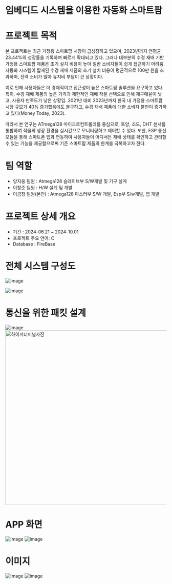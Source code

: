 # 임베디드 시스템을 이용한 자동화 스마트팜

# 프로젝트 목적
본 프로젝트는 최근 가정용 스마트팜 시장이 급성장하고 있으며, 2023년까지 연평균 23.44%의 성장률을 기록하며 빠르게 확대되고 있다. 그러나 대부분의 수경 재배 기반 가정용 스마트팜 제품은 초기 설치 비용이 높아 일반 소비자들이 쉽게 접근하기 어려움. 자동화 시스템이 탑재된 수경 재배 제품의 초기 설치 비용이 평균적으로 100만 원을 초과하며, 전력 소비가 많아 유지비 부담이 큰 상황이다​.
 
이로 인해 사용자들은 더 경제적이고 접근성이 높은 스마트팜 솔루션을 요구하고 있다. 특히, 수경 재배 제품의 높은 가격과 제한적인 재배 작물 선택으로 인해 재구매율이 낮고, 사용자 만족도가 낮은 상황임. 2021년 대비 2023년까지 한국 내 가정용 스마트팜 시장 규모가 40% 증가했음에도 불구하고, 수경 재배 제품에 대한 소비자 불만이 증가하고 있다​(Money Today, 2023).
 
따라서 본 연구는 ATmega128 마이크로컨트롤러를 중심으로, 토양, 조도, DHT 센서를 통합하여 작물의 생장 환경을 실시간으로 모니터링하고 제어할 수 있다.
또한, ESP 통신 모듈을 통해 스마트폰 앱과 연동하여 사용자들이 어디서든 재배 상태를 확인하고 관리할 수 있는 기능을 제공함으로써 기존 스마트팜 제품의 한계를 극복하고자 한다​.


# 팀 역할
- 양지웅 팀원 : Atmega128 슬레이브부 S/W개발 및 기구 설계
- 이창준 팀원 : H/W 설계 및 개발
- 이금창 팀원(본인) : Atmega128 마스터부 S/W 개발, Esp부 S/w개발, 앱 개발
# 프로젝트 상세 개요
- 기간 : 2024-06.21 ~ 2024-10.01
- 프로젝트 주요 언어: C
- Database : FireBase

# 전체 시스템 구성도
![image](https://github.com/user-attachments/assets/885d2200-3734-4cbb-907c-293572641459)

![image](https://github.com/user-attachments/assets/0a68bc55-1f16-494e-897c-67c84eaea731)

# 통신을 위한 패킷 설계
![image](https://github.com/user-attachments/assets/f9373149-3384-4347-8a7d-d6a3cd9c694e)
<img width="545" alt="하이퍼터미널사진" src="https://github.com/user-attachments/assets/154f78b4-779d-4294-900c-ab7207d95162">

# APP 화면
![image](https://github.com/user-attachments/assets/b4d67199-8b25-440a-9bcd-803aec16fea5)
![image](https://github.com/user-attachments/assets/62f2cb6f-e66c-4996-be98-a15d7758b982)

# 이미지
![image](https://github.com/user-attachments/assets/0d6eeb49-8b28-4a1b-9647-a45e0ed0adda)
![image](https://github.com/user-attachments/assets/6f500298-4791-4dcf-ae27-b04a14291fd2)
